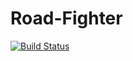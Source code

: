 # Road-Fighter
[![Build Status](https://travis-ci.com/LanderDeRoeck/Road-Fighter.svg?token=kHdYqstEjn9LocAvPi4v&branch=master)](https://travis-ci.com/LanderDeRoeck/Road-Fighter)
